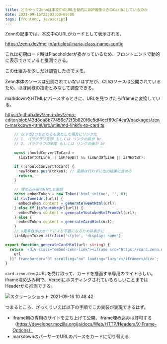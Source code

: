 ```yaml
---
title: どうやってZennは本文中のURLを動的にOGP画像つきのCardにしているのか
date: 2021-09-16T22:03:00+09:00
tags: [frontend, javascript]
---
```


Zennの記事では、本文中のURLがカードとして表示される。

https://zenn.dev/meijin/articles/linaria-class-name-config

これは初期ロード時はPlaceholderが掛かっているため、フロントエンドで動的に表示できていると推測できる。

この仕組みを少しだけ調査したのでメモ。

Zenn本体のソースは公開されていないはずだが、CLIのソースは公開されているため、ほぼ同様の技術とみなして調査できる。

markdownをHTMLにパースするときに、URLを見つけたらiframeに変換している。

https://github.dev/zenn-dev/zenn-editor/blob/43d8da8b77456c72f3b820f6e5df4ccf69d14ea9/packages/zenn-markdown-html/src/utils/md-linkify-to-card.ts

```typescript
    // 以下の2つをどちらも満たした場合にリンク化
    // 1. パラグラフ先頭 もしくは リンクの前が br
    // 2. パラグラフの末尾 もしくは リンクの後が br

    const shouldConvertToCard =
      (isStartOfLine || isPrevBr) && (isEndOfLine || isNextBr);

    if (!shouldConvertToCard) {
      newTokens.push(token); // 変換は行わずに出力結果に含める
      return;
    }

    // 埋め込み用のHTMLを生成
    const embedToken = new Token('html_inline', '', 0);
    if (isTweetUrl(url)) {
      embedToken.content = generateTweetHtml(url);
    } else if (isYoutubeUrl(url)) {
      embedToken.content = generateYoutubeHtmlFromUrl(url);
    } else {
      embedToken.content = generateCardHtml(url);
    }
    // a要素自体はカードにより不要になるため非表示に
    linkOpenToken.attrJoin('style', 'display: none');
```

```typescript
export function generateCardHtml(url: string) {
  return `<div class="embed-zenn-link"><iframe src="https://card.zenn.dev/?url=${encodeURIComponent(
    url
  )}" frameborder="0" scrolling="no" loading="lazy"></iframe></div>`;
}
```

`card.zenn.dev`はURLを受け取って、カードを描画する専用のサイトらしい。iframe埋め込み用で、VercelにホスティングされているらしいことまではHeaderから推測できる。

![スクリーンショット 2021-09-16 10 48 42](https://user-images.githubusercontent.com/7464929/133536190-b9af9145-42ee-4c35-b1ff-471ec02c8bee.png)

つまるところ、ざっくりいえば以下の手順でこの実装が実現できるはず。

- iframe用の専用のサイトを立ち上げて公開、iframe埋め込みは許可する（https://developer.mozilla.org/ja/docs/Web/HTTP/Headers/X-Frame-Options）
- markdownのパーサーでURLのパースをカードに切り替える